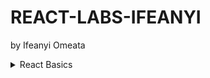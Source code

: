 # REACT-LABS-IFEANYI
by Ifeanyi Omeata

<details>
  <summary>React Basics</summary>

  ### Confirm Node Version
  
  ```
  $ node --version
  v22.14.0
  ```

  ```

  ```

</details>
